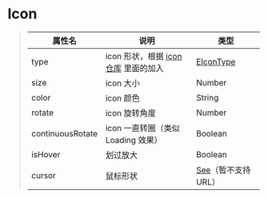 # Icon

>
> | 属性名   | 说明 | 类型 |
> |-------|------|-------------------------------------------------------------------------------------------------------------|
> | type  | icon 形状，根据 [icon 仓库](https://www.iconfont.cn/invite?type=project&token=fQjht7lbKcrtp4z5#邀请你加入「html-icon」) 里面的加入 | [EIconType](https://github.com/Not-have/micro-tools/blob/main/packages-conf/src/iconfont-url/enum/index.ts) |
> | size | icon 大小 | Number |
> |  color  | icon 颜色 | String |
> |  rotate  | icon 旋转角度 | Number |
> |  continuousRotate  | icon 一直转圈（类似 Loading 效果） | Boolean |
> |  isHover  | 划过放大 | Boolean |
> |  cursor  | 鼠标形状 | [See](https://developer.mozilla.org/zh-CN/docs/Web/CSS/cursor)（暂不支持 URL） |
>